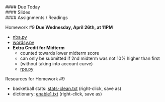 <article class="due" markdown="block">
#### Due Today


</article>

<article class="slides" markdown="block">
#### Slides


</article>

<article class="assignments" markdown="block">
#### Assignments / Readings		

Homework #9 __Due Wednesday, April 26th, at 11PM__ 

* [nba.py](homework/hw09/nba.py)
* [wordsy.py](homework/hw09/wordsy.py)
* __Extra Credit for Midterm__ 
    * counted towards lower midterm score
    * can only be submitted if 2nd midterm was not 10% higher than first 
    * (without taking into account curve)
    * [rps.py](homework/hw09/rps.py)

Resources for Homework #9

* basketball stats: [stats-clean.txt](homework/hw09/stats-clean.txt) (right-click, save as)
* dictionary: [enable1.txt](homework/hw09/enable1.txt) (right-click, save as)


</article>

